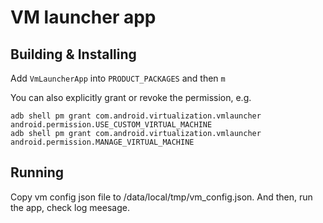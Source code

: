 # VM launcher app

## Building & Installing

Add `VmLauncherApp` into `PRODUCT_PACKAGES` and then `m`

You can also explicitly grant or revoke the permission, e.g.
```
adb shell pm grant com.android.virtualization.vmlauncher android.permission.USE_CUSTOM_VIRTUAL_MACHINE
adb shell pm grant com.android.virtualization.vmlauncher android.permission.MANAGE_VIRTUAL_MACHINE
```

## Running

Copy vm config json file to /data/local/tmp/vm_config.json.
And then, run the app, check log meesage.

